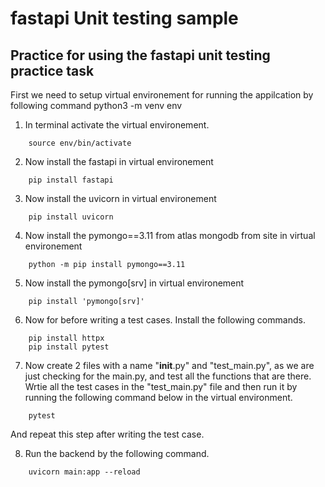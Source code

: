 # fastapi Unit testing sample

## Practice for using the fastapi unit testing practice task

First we need to setup virtual environement for running the appilcation by following command
python3 -m venv env

1. In terminal activate the virtual environement. 

```
    source env/bin/activate
```

2. Now install the fastapi in virtual environement
```    
    pip install fastapi  
```

3. Now install the uvicorn in virtual environement
```    
    pip install uvicorn
```

4. Now install the pymongo==3.11 from atlas mongodb from site in virtual environement
```    
    python -m pip install pymongo==3.11
```

5. Now install the pymongo[srv] in virtual environement
```    
    pip install 'pymongo[srv]' 
```

6. Now for before writing a test cases. Install the following commands.
```
    pip install httpx
    pip install pytest
```

7. Now create 2 files with a name "__init__.py" and "test_main.py", as we are just checking for the main.py, and test all the functions that are there. Wrtie all the test cases in the "test_main.py" file and then run it by running the following command below in the virtual environment. 
```
    pytest

```
And repeat this step after writing the test case.

8. Run the backend by the following command.
```    
    uvicorn main:app --reload
```